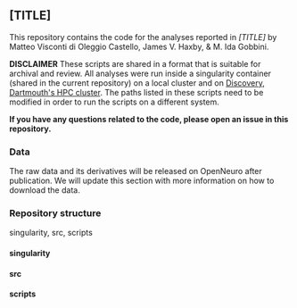 ## [TITLE]

This repository contains the code for the analyses reported in *[TITLE]* by Matteo Visconti di Oleggio Castello, James V. Haxby, & M. Ida Gobbini.

**DISCLAIMER** These scripts are shared in a format that is suitable for archival and review. All analyses were run inside a singularity container (shared in the current repository) on a local cluster and on [Discovery, Dartmouth's HPC cluster](rc.dartmouth.edu). The paths listed in these scripts need to be modified in order to run the scripts on a different system.

**If you have any questions related to the code, please open an issue in this repository.**

### Data

The raw data and its derivatives will be released on OpenNeuro after publication. We will update this section with more information on how to download the data.

### Repository structure

singularity, src, scripts

#### singularity

#### src

#### scripts



